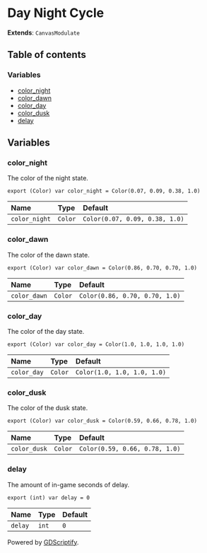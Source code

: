 # Day Night Cycle

**Extends**: `CanvasModulate`

## Table of contents

### Variables

- [color_night](#color_night)
- [color_dawn](#color_dawn)
- [color_day](#color_day)
- [color_dusk](#color_dusk)
- [delay](#delay)

## Variables

### color_night

The color of the night state.

```gdscript
export (Color) var color_night = Color(0.07, 0.09, 0.38, 1.0)
```

|Name|Type|Default|
|:-|:-|:-|
|`color_night`|`Color`|`Color(0.07, 0.09, 0.38, 1.0)`|

### color_dawn

The color of the dawn state.

```gdscript
export (Color) var color_dawn = Color(0.86, 0.70, 0.70, 1.0)
```

|Name|Type|Default|
|:-|:-|:-|
|`color_dawn`|`Color`|`Color(0.86, 0.70, 0.70, 1.0)`|

### color_day

The color of the day state.

```gdscript
export (Color) var color_day = Color(1.0, 1.0, 1.0, 1.0)
```

|Name|Type|Default|
|:-|:-|:-|
|`color_day`|`Color`|`Color(1.0, 1.0, 1.0, 1.0)`|

### color_dusk

The color of the dusk state.

```gdscript
export (Color) var color_dusk = Color(0.59, 0.66, 0.78, 1.0)
```

|Name|Type|Default|
|:-|:-|:-|
|`color_dusk`|`Color`|`Color(0.59, 0.66, 0.78, 1.0)`|

### delay

The amount of in-game seconds of delay.

```gdscript
export (int) var delay = 0
```

|Name|Type|Default|
|:-|:-|:-|
|`delay`|`int`|`0`|

Powered by [GDScriptify](https://github.com/hiulit/gdscriptify).
